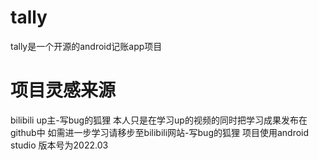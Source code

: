 # tally
tally是一个开源的android记账app项目
# 项目灵感来源
bilibili up主-写bug的狐狸
本人只是在学习up的视频的同时把学习成果发布在github中
如需进一步学习请移步至bilibili网站-写bug的狐狸
项目使用android studio 版本号为2022.03
